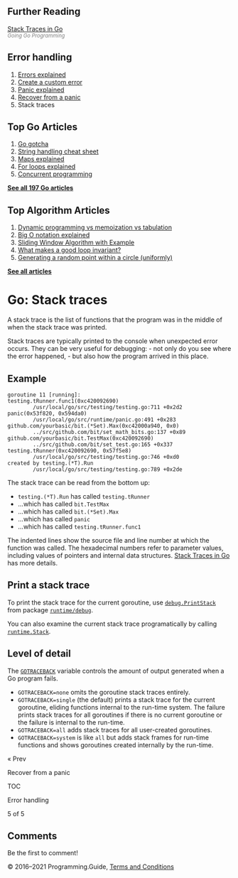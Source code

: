 <span class="underline"></span>

<span class="underline"></span>

Further Reading
---------------

[Stack Traces in Go](https://www.goinggo.net/2015/01/stack-traces-in-go.html)  
<span style="color: grey; font-style: italic; font-size: smaller">Going Go Programming</span>

Error handling
--------------

1.  [Errors explained](errors-explained.html)
2.  [Create a custom error](create-error.html)
3.  [Panic explained](panic-explained.html)
4.  [Recover from a panic](recover-from-panic.html)
5.  Stack traces

Top Go Articles
---------------

1.  [Go gotcha](go-gotcha.html)
2.  [String handling cheat sheet](string-functions-reference-cheat-sheet.html)
3.  [Maps explained](maps-explained.html)
4.  [For loops explained](for-loop.html)
5.  [Concurrent programming](go-concurrency-tutorial.html)

[**See all 197 Go articles**](index.html)

<span class="underline"></span>

Top Algorithm Articles
----------------------

1.  [Dynamic programming vs memoization vs tabulation](../dynamic-programming-vs-memoization-vs-tabulation.html)
2.  [Big O notation explained](../big-o-notation-explained.html)
3.  [Sliding Window Algorithm with Example](../sliding-window-example.html)
4.  [What makes a good loop invariant?](../what-makes-a-good-loop-invariant.html)
5.  [Generating a random point within a circle (uniformly)](../random-point-within-circle.html)

[**See all articles**](../index.html)

Go: Stack traces
================

A stack trace is the list of functions that the program was in the middle of when the stack trace was printed.

Stack traces are typically printed to the console when unexpected error occurs. They can be very useful for debugging: - not only do you see where the error happened, - but also how the program arrived in this place.

Example
-------

    goroutine 11 [running]:
    testing.tRunner.func1(0xc420092690)
            /usr/local/go/src/testing/testing.go:711 +0x2d2
    panic(0x53f820, 0x594da0)
            /usr/local/go/src/runtime/panic.go:491 +0x283
    github.com/yourbasic/bit.(*Set).Max(0xc42000a940, 0x0)
            ../src/github.com/bit/set_math_bits.go:137 +0x89
    github.com/yourbasic/bit.TestMax(0xc420092690)
            ../src/github.com/bit/set_test.go:165 +0x337
    testing.tRunner(0xc420092690, 0x57f5e8)
            /usr/local/go/src/testing/testing.go:746 +0xd0
    created by testing.(*T).Run
            /usr/local/go/src/testing/testing.go:789 +0x2de

The stack trace can be read from the bottom up:

-   `testing.(*T).Run` has called `testing.tRunner`
-   ...which has called `bit.TestMax`
-   ...which has called `bit.(*Set).Max`
-   ...which has called `panic`
-   ...which has called `testing.tRunner.func1`

The indented lines show the source file and line number at which the function was called. The hexadecimal numbers refer to parameter values, including values of pointers and internal data structures. [Stack Traces in Go](https://www.goinggo.net/2015/01/stack-traces-in-go.html) has more details.

Print a stack trace
-------------------

To print the stack trace for the current goroutine, use [`debug.PrintStack`](https://golang.org/pkg/runtime/debug/#PrintStack) from package [`runtime/debug`](https://golang.org/pkg/runtime/debug/).

You can also examine the current stack trace programatically by calling [`runtime.Stack`](https://golang.org/pkg/runtime/#Stack).

Level of detail
---------------

The [`GOTRACEBACK`](https://golang.org/pkg/runtime/#hdr-Environment_Variables) variable controls the amount of output generated when a Go program fails.

-   `GOTRACEBACK=none` omits the goroutine stack traces entirely.
-   `GOTRACEBACK=single` (the default) prints a stack trace for the current goroutine, eliding functions internal to the run-time system. The failure prints stack traces for all goroutines if there is no current goroutine or the failure is internal to the run-time.
-   `GOTRACEBACK=all` adds stack traces for all user-created goroutines.
-   `GOTRACEBACK=system` is like `all` but adds stack frames for run-time functions and shows goroutines created internally by the run-time.

<a href="recover-from-panic.html" class="prev"></a>

« Prev

Recover from a panic

[](go-errors-tutorial.html)

TOC

Error handling

5 of 5

Comments
--------

Be the first to comment!

© 2016–2021 Programming.Guide, [Terms and Conditions](../terms-and-conditions.html)
